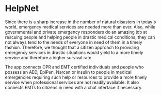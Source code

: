 # HelpNet
Since there is a sharp increase in the number of natural disasters in today's world, emergency medical services are needed more than ever. Also, while governmental and private emergency responders do an amazing job at rescuing people and helping people in drastic medical conditions, they can not always tend to the needs of everyone in need of them in a timely fashion. Therefore, we thought that a citizen approach to providing emergency services in drastic situations would yield to a more timely service and therefore a higher survival rate.

The app connects CPR and EMT certified individuals and people who possess an AED, EpiPen, Narcan or insulin to people in medical emergencies requiring such help or resources to provide a more timely service when professional services are not readily available. It also connects EMTs to citizens in need with a chat interface if necessary.

